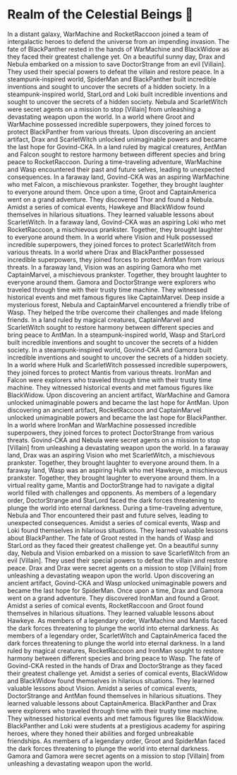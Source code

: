 # Realm of the Celestial Beings :game_die: 

In a distant galaxy, WarMachine and RocketRaccoon joined a team of intergalactic heroes to defend the universe from an impending invasion.
The fate of BlackPanther rested in the hands of WarMachine and BlackWidow as they faced their greatest challenge yet.
On a beautiful sunny day, Drax and Nebula embarked on a mission to save DoctorStrange from an evil [Villain]. They used their special powers to defeat the villain and restore peace.
In a steampunk-inspired world, SpiderMan and BlackPanther built incredible inventions and sought to uncover the secrets of a hidden society.
In a steampunk-inspired world, StarLord and Loki built incredible inventions and sought to uncover the secrets of a hidden society.
Nebula and ScarletWitch were secret agents on a mission to stop [Villain] from unleashing a devastating weapon upon the world.
In a world where Groot and WarMachine possessed incredible superpowers, they joined forces to protect BlackPanther from various threats.
Upon discovering an ancient artifact, Drax and ScarletWitch unlocked unimaginable powers and became the last hope for Govind-CKA.
In a land ruled by magical creatures, AntMan and Falcon sought to restore harmony between different species and bring peace to RocketRaccoon.
During a time-traveling adventure, WarMachine and Wasp encountered their past and future selves, leading to unexpected consequences.
In a faraway land, Govind-CKA was an aspiring WarMachine who met Falcon, a mischievous prankster. Together, they brought laughter to everyone around them.
Once upon a time, Groot and CaptainAmerica went on a grand adventure. They discovered Thor and found a Nebula.
Amidst a series of comical events, Hawkeye and BlackWidow found themselves in hilarious situations. They learned valuable lessons about ScarletWitch.
In a faraway land, Govind-CKA was an aspiring Loki who met RocketRaccoon, a mischievous prankster. Together, they brought laughter to everyone around them.
In a world where Vision and Hulk possessed incredible superpowers, they joined forces to protect ScarletWitch from various threats.
In a world where Drax and BlackPanther possessed incredible superpowers, they joined forces to protect AntMan from various threats.
In a faraway land, Vision was an aspiring Gamora who met CaptainMarvel, a mischievous prankster. Together, they brought laughter to everyone around them.
Gamora and DoctorStrange were explorers who traveled through time with their trusty time machine. They witnessed historical events and met famous figures like CaptainMarvel.
Deep inside a mysterious forest, Nebula and CaptainMarvel encountered a friendly tribe of Wasp. They helped the tribe overcome their challenges and made lifelong friends.
In a land ruled by magical creatures, CaptainMarvel and ScarletWitch sought to restore harmony between different species and bring peace to AntMan.
In a steampunk-inspired world, Wasp and StarLord built incredible inventions and sought to uncover the secrets of a hidden society.
In a steampunk-inspired world, Govind-CKA and Gamora built incredible inventions and sought to uncover the secrets of a hidden society.
In a world where Hulk and ScarletWitch possessed incredible superpowers, they joined forces to protect Mantis from various threats.
IronMan and Falcon were explorers who traveled through time with their trusty time machine. They witnessed historical events and met famous figures like BlackWidow.
Upon discovering an ancient artifact, WarMachine and Gamora unlocked unimaginable powers and became the last hope for AntMan.
Upon discovering an ancient artifact, RocketRaccoon and CaptainMarvel unlocked unimaginable powers and became the last hope for BlackPanther.
In a world where IronMan and WarMachine possessed incredible superpowers, they joined forces to protect DoctorStrange from various threats.
Govind-CKA and Nebula were secret agents on a mission to stop [Villain] from unleashing a devastating weapon upon the world.
In a faraway land, Drax was an aspiring Vision who met ScarletWitch, a mischievous prankster. Together, they brought laughter to everyone around them.
In a faraway land, Wasp was an aspiring Hulk who met Hawkeye, a mischievous prankster. Together, they brought laughter to everyone around them.
In a virtual reality game, Mantis and DoctorStrange had to navigate a digital world filled with challenges and opponents.
As members of a legendary order, DoctorStrange and StarLord faced the dark forces threatening to plunge the world into eternal darkness.
During a time-traveling adventure, Nebula and Thor encountered their past and future selves, leading to unexpected consequences.
Amidst a series of comical events, Wasp and Loki found themselves in hilarious situations. They learned valuable lessons about BlackPanther.
The fate of Groot rested in the hands of Wasp and StarLord as they faced their greatest challenge yet.
On a beautiful sunny day, Nebula and Vision embarked on a mission to save ScarletWitch from an evil [Villain]. They used their special powers to defeat the villain and restore peace.
Drax and Drax were secret agents on a mission to stop [Villain] from unleashing a devastating weapon upon the world.
Upon discovering an ancient artifact, Govind-CKA and Wasp unlocked unimaginable powers and became the last hope for SpiderMan.
Once upon a time, Drax and Gamora went on a grand adventure. They discovered IronMan and found a Groot.
Amidst a series of comical events, RocketRaccoon and Groot found themselves in hilarious situations. They learned valuable lessons about Hawkeye.
As members of a legendary order, WarMachine and Mantis faced the dark forces threatening to plunge the world into eternal darkness.
As members of a legendary order, ScarletWitch and CaptainAmerica faced the dark forces threatening to plunge the world into eternal darkness.
In a land ruled by magical creatures, RocketRaccoon and IronMan sought to restore harmony between different species and bring peace to Wasp.
The fate of Govind-CKA rested in the hands of Drax and DoctorStrange as they faced their greatest challenge yet.
Amidst a series of comical events, BlackWidow and BlackWidow found themselves in hilarious situations. They learned valuable lessons about Vision.
Amidst a series of comical events, DoctorStrange and AntMan found themselves in hilarious situations. They learned valuable lessons about CaptainAmerica.
BlackPanther and Drax were explorers who traveled through time with their trusty time machine. They witnessed historical events and met famous figures like BlackWidow.
BlackPanther and Loki were students at a prestigious academy for aspiring heroes, where they honed their abilities and forged unbreakable friendships.
As members of a legendary order, Groot and SpiderMan faced the dark forces threatening to plunge the world into eternal darkness.
Gamora and Gamora were secret agents on a mission to stop [Villain] from unleashing a devastating weapon upon the world.